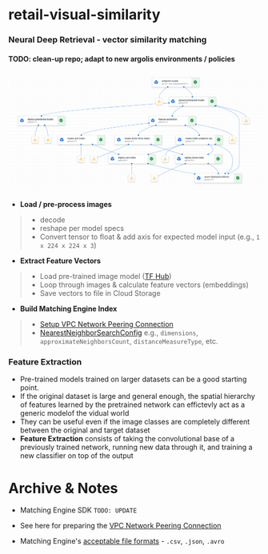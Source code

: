 # retail-visual-similarity

### Neural Deep Retrieval - vector similarity matching

#### TODO: clean-up repo; adapt to new argolis environments / policies

![End-to-End Vertex Pipeline](https://github.com/tottenjordan/retail-visual-similarity/blob/master/img/pipeline-v1.png?raw=true)

* **Load / pre-process images**
> * decode
> * reshape per model specs
> * Convert tensor to float & add axis for expected model input (e.g., `1 x 224 x 224 x 3`)

* **Extract Feature Vectors**
> * Load pre-trained image model ([TF Hub](https://tfhub.dev/))
> * Loop through images & calculate feature vectors (embeddings)
> * Save vectors to file in Cloud Storage

* **Build Matching Engine Index**
> * [Setup VPC Network Peering Connection](https://cloud.google.com/vertex-ai/docs/matching-engine/using-matching-engine#vpc-network-peering-setup)
> * [NearestNeighborSearchConfig](https://cloud.google.com/vertex-ai/docs/matching-engine/configuring-indexes#nearest-neighbor-search-config) e.g., `dimensions`, `approximateNeighborsCount`, `distanceMeasureType`, etc.


### Feature Extraction

* Pre-trained models trained on larger datasets can be a good starting point.
* If the original dataset is large and general enough, the spatial hierarchy of features learned by the pretrained network can effictevly act as a generic modelof the vidual world
* They can be useful even if the image classes are completely different between the original and target dataset  
* **Feature Extraction** consists of taking the convolutional base of a previously trained network, running new data through it, and training a new classifier on top of the output


# Archive & Notes

* Matching Engine SDK `TODO: UPDATE`

* See here for preparing the [VPC Network Peering Connection](https://github.com/GoogleCloudPlatform/vertex-ai-samples/blob/main/notebooks/community/matching_engine/matching_engine_for_indexing.ipynb)

* Matching Engine's [acceptable file formats](https://cloud.google.com/vertex-ai/docs/matching-engine/using-matching-engine#input_directory_structure) - `.csv`, `.json`, `.avro`